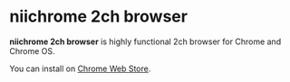 # niichrome 2ch browser

**niichrome 2ch browser** is highly functional 2ch browser for Chrome and Chrome OS. 

You can install on [Chrome Web Store](https://chrome.google.com/webstore/detail/niichrome-2ch%E3%83%96%E3%83%A9%E3%82%A6%E3%82%B6/iabgdknpefinjdmfacfgkpfiiglbdhnc).
